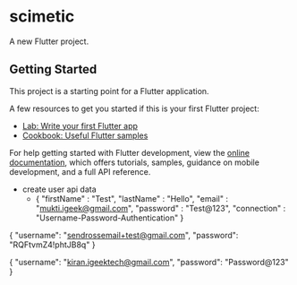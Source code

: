 # scimetic

A new Flutter project.

## Getting Started

This project is a starting point for a Flutter application.

A few resources to get you started if this is your first Flutter project:

- [Lab: Write your first Flutter app](https://docs.flutter.dev/get-started/codelab)
- [Cookbook: Useful Flutter samples](https://docs.flutter.dev/cookbook)

For help getting started with Flutter development, view the
[online documentation](https://docs.flutter.dev/), which offers tutorials,
samples, guidance on mobile development, and a full API reference.

- create user api data
  - {
    "firstName" : "Test",
    "lastName" : "Hello",
    "email" : "mukti.igeek@gmail.com",
    "password" : "Test@123",
    "connection" : "Username-Password-Authentication"
    }

{
  "username": "sendrossemail+test@gmail.com",
  "password": "RQFtvmZ4!phtJB8q"
}

{
  "username": "kiran.igeektech@gmail.com",
  "password": "Password@123"
}
